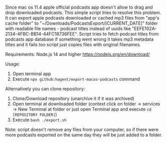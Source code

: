 Since mac os 11.4 apple official podcasts app doesn't allow to drag and drop downloaded podcasts. This simple script tries to resolve this problem. It can export apple podcasts downloaded or cached mp3 files from "app's cache folder" to "~/Downloads/PodcastsExport/[CURRENT_DATE]" folder with readable file names - podcast titles instead of uuids like "EEFE102A-2134-4FBC-BB14-44FC18736FEE". Script tries to fetch podcast titles from podcasts app database if something went wrong it takes mp3 metadata titles and it fails too script just copies files with original filenames.


Requirements: Node.js 14 and higher https://nodejs.org/en/download/

Usage:
1. Open terminal app
2. Execute `npx github:hagent/export-macos-podcasts` command

Alternatively you can clone repository:
1. Clone/Download repository (unarchive it if it was archived)
2. Open terminal at downloaded folder (context click on folder -> services -> New Terminal at folder or just open Terminal app and execute `cd [REPOSITORY FOLDER]`)
3. Execute `bash ./export.sh`


Note: script doesn't remove any files from your computer, so if there were more podcasts exported on the same day they will be just added to a folder.
